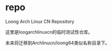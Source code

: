 # repo
Loong Arch Linux CN Repository

这里是loogarchlinuxcn的临时测试性仓库。

未来将迁移到Archlinucn/loong64类似名称目录下。

